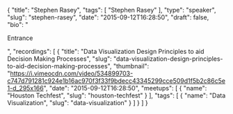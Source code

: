 {
  "title": "Stephen Rasey",
  "tags": [
    "Stephen Rasey"
  ],
  "type": "speaker",
  "slug": "stephen-rasey",
  "date": "2015-09-12T16:28:50",
  "draft": false,
  "bio": "<p>Entrance</p>",
  "recordings": [
    {
      "title": "Data Visualization Design Principles to aid Decision Making Processes",
      "slug": "data-visualization-design-principles-to-aid-decision-making-processes",
      "thumbnail": "https://i.vimeocdn.com/video/534899703-c747d791281c924e1b16ac970f3f33f9bdecc43345299cce509d1f5b2c86c5e1-d_295x166",
      "date": "2015-09-12T16:28:50",
      "meetups": [
        {
          "name": "Houston Techfest",
          "slug": "houston-techfest"
        }
      ],
      "tags": [
        {
          "name": "Data Visualization",
          "slug": "data-visualization"
        }
      ]
    }
  ]
}